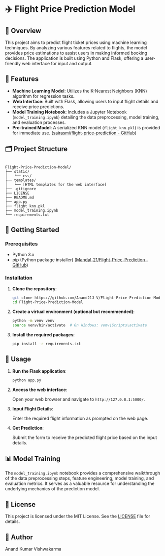 # ✈️ Flight Price Prediction Model

## 📌 Overview

This project aims to predict flight ticket prices using machine learning techniques. By analyzing various features related to flights, the model provides price estimations to assist users in making informed booking decisions. The application is built using Python and Flask, offering a user-friendly web interface for input and output. 

## 🧠 Features

- **Machine Learning Model**: Utilizes the K-Nearest Neighbors (KNN) algorithm for regression tasks.
- **Web Interface**: Built with Flask, allowing users to input flight details and receive price predictions.
- **Model Training Notebook**: Includes a Jupyter Notebook (`model_training.ipynb`) detailing the data preprocessing, model training, and evaluation processes.
- **Pre-trained Model**: A serialized KNN model (`flight_knn.pkl`) is provided for immediate use. ([sairasmi/flight-price-prediction - GitHub](https://github.com/sairasmi/flight-price-prediction?utm_source=chatgpt.com))

## 🗂️ Project Structure

```

Flight-Price-Prediction-Model/
├── static/
│   └── css/
├── templates/
│   └── [HTML templates for the web interface]
├── .gitignore
├── LICENSE
├── README.md
├── app.py
├── flight_knn.pkl
├── model_training.ipynb
└── requirements.txt
```


## 🚀 Getting Started

### Prerequisites

- Python 3.x
- pip (Python package installer) ([Mandal-21/Flight-Price-Prediction - GitHub](https://github.com/Mandal-21/Flight-Price-Prediction?utm_source=chatgpt.com))

### Installation

1. **Clone the repository**:

   ```bash
   git clone https://github.com/Anand21J-V/Flight-Price-Prediction-Model.git
   cd Flight-Price-Prediction-Model
   ```


2. **Create a virtual environment (optional but recommended)**:

   ```bash
   python -m venv venv
   source venv/bin/activate  # On Windows: venv\Scripts\activate
   ```


3. **Install the required packages**:

   ```bash
   pip install -r requirements.txt
   ```


## 🧪 Usage

1. **Run the Flask application**:

   ```bash
   python app.py
   ```


2. **Access the web interface**:

   Open your web browser and navigate to `http://127.0.0.1:5000/`.

3. **Input Flight Details**:

   Enter the required flight information as prompted on the web page.

4. **Get Prediction**:

   Submit the form to receive the predicted flight price based on the input details.

## 📊 Model Training

The `model_training.ipynb` notebook provides a comprehensive walkthrough of the data preprocessing steps, feature engineering, model training, and evaluation metrics. It serves as a valuable resource for understanding the underlying mechanics of the prediction model.

## 📄 License

This project is licensed under the MIT License. See the [LICENSE](LICENSE) file for details.

## 🙏 Author

Anand Kumar Vishwakarma
